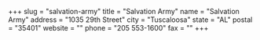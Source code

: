 +++
slug = "salvation-army"
title = "Salvation Army"
name = "Salvation Army"
address = "1035 29th Street"
city = "Tuscaloosa"
state = "AL"
postal = "35401"
website = ""
phone = "205 553-1600"
fax = ""
+++
